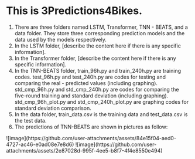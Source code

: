 # This is 3Predictions4Bikes.
<ol>
<li>There are three folders named LSTM, Transformer, TNN - BEATS, and a data folder. They store three corresponding prediction models and the data used by the models respectively.</li>
<li>In the LSTM folder, [describe the content here if there is any specific information].</li>
<li>In the Transformer folder, [describe the content here if there is any specific information].</li>
<li>In the TNN-BEATS folder, train_96h.py and train_240h.py are training codes. test_96h.py and test_240h.py are codes for testing and comparing the real - predicted values (including graphing). std_cmp_96h.py and std_cmp_240h.py are codes for comparing the five-round training and standard deviation (including graphing). std_cmp_96h_plot.py and std_cmp_240h_plot.py are graphing codes for standard deviation comparison.</li>
<li>In the data folder, train_data.csv is the training data and test_data.csv is the test data.</li>  
<li>The predictions of TNN-BEATS are shown in pictures as follow: </li>
</ol>
![image](https://github.com/user-attachments/assets/84e15f04-aed0-4727-ac46-e0ad08e7e8d6)
![image](https://github.com/user-attachments/assets/2e87028d-995f-4ee5-b8f7-4f4e8550e494)


